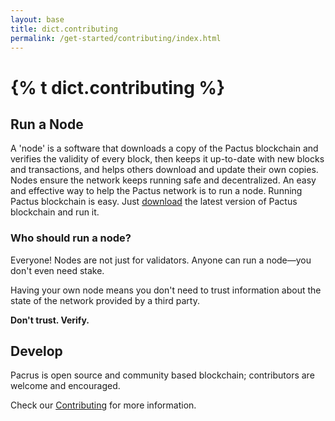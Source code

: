 ```yaml
---
layout: base
title: dict.contributing
permalink: /get-started/contributing/index.html
---
```


<h1> {% t dict.contributing %} </h1>

<h2>Run a Node</h2>

A 'node' is a software that downloads a copy of the Pactus blockchain and verifies the validity of every block,
then keeps it up-to-date with new blocks and transactions, and helps others download and update their own copies.
Nodes ensure the network keeps running safe and decentralized.
An easy and effective way to help the Pactus network is to run a node.
Running Pactus blockchain is easy. Just [download](https://pactus.org/download/) the latest version of Pactus blockchain
and run it.

<h3>Who should run a node?</h3>

Everyone! Nodes are not just for validators. Anyone can run a node—you don't even need stake.

Having your own node means you don't need to trust information about the state of the network provided by a third party.

<b>Don't trust. Verify.</b>

<h2>Develop</h2>

Pacrus is open source and community based blockchain; contributors are welcome and encouraged.

Check our [Contributing](https://github.com/pactus-project/pactus/blob/main/.github/CONTRIBUTING.md) for more information.
